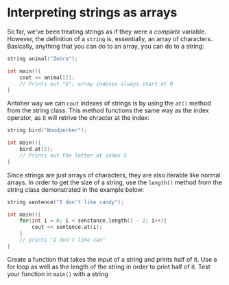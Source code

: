 # Interpreting strings as arrays 

So far, we've been treating strings as if they were a *complete* variable. However, the definition of a `string` is, essentially, an array of characters. Basically, anything that you can do to an array, you can do to a string:

```cpp
string animal("Zebra");

int main(){
    cout << animal[2];
    // Prints out "b"; array indexes always start at 0
}
```

Antoher way we can `cout` indexes of strings is by using the `at()` method from the string class. This method functions the same way as the index operator, as it will retrive the chracter at the index:

```cpp
string bird("Woodpecker");

int main(){
    bird.at(5);
    // Prints out the letter at index 5
}
```

Since strings are just arrays of characters, they are also iterable like normal arrays. In order to get the size of a string, use the `length()` method from the string class demonstrated in the example below:

```cpp
string sentence("I don't like candy");

int main(){
    for(int i = 0; i < senctance.length() - 2; i++){
        cout << sentence.at(i);
    }
    // prints "I don't like can"
}
```

Create a function that takes the input of a string and prints half of it. Use a for loop as well as the length of the string in order to print half of it. 
Test your function in `main()` with a string